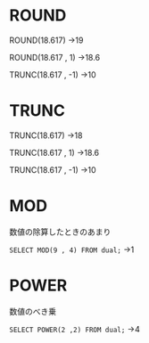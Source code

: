 # ROUND
ROUND(18.617)
→19

ROUND(18.617 , 1)
→18.6

TRUNC(18.617 , -1)
→10

# TRUNC
TRUNC(18.617)
→18

TRUNC(18.617 , 1)
→18.6

TRUNC(18.617 , -1)
→10
# MOD
数値の除算したときのあまり

`SELECT MOD(9 , 4) FROM dual;`
→1
# POWER
数値のべき乗

`SELECT POWER(2 ,2) FROM dual;`
→4